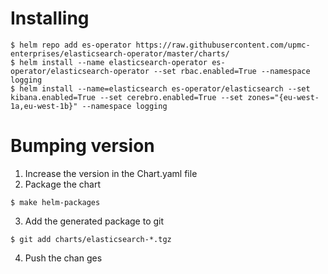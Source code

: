 # Installing

```
$ helm repo add es-operator https://raw.githubusercontent.com/upmc-enterprises/elasticsearch-operator/master/charts/
$ helm install --name elasticsearch-operator es-operator/elasticsearch-operator --set rbac.enabled=True --namespace logging 
$ helm install --name=elasticsearch es-operator/elasticsearch --set kibana.enabled=True --set cerebro.enabled=True --set zones="{eu-west-1a,eu-west-1b}" --namespace logging 
```

# Bumping version

1. Increase the version in the Chart.yaml file
2. Package the chart
```
$ make helm-packages
```
3. Add the generated package to git
```
$ git add charts/elasticsearch-*.tgz
```
4. Push the chan ges